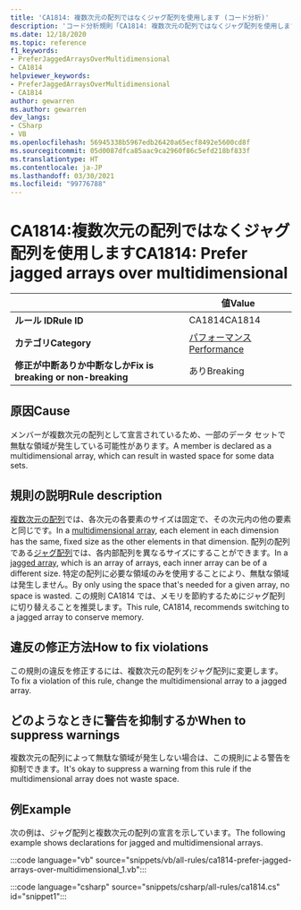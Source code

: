 ```yaml
---
title: 'CA1814: 複数次元の配列ではなくジャグ配列を使用します (コード分析)'
description: 'コード分析規則「CA1814: 複数次元の配列ではなくジャグ配列を使用します」について'
ms.date: 12/18/2020
ms.topic: reference
f1_keywords:
- PreferJaggedArraysOverMultidimensional
- CA1814
helpviewer_keywords:
- PreferJaggedArraysOverMultidimensional
- CA1814
author: gewarren
ms.author: gewarren
dev_langs:
- CSharp
- VB
ms.openlocfilehash: 56945338b5967edb26420a65ecf8492e5600cd8f
ms.sourcegitcommit: 05d0087dfca85aac9ca2960f86c5efd218bf833f
ms.translationtype: HT
ms.contentlocale: ja-JP
ms.lasthandoff: 03/30/2021
ms.locfileid: "99776788"
---
```

# <a name="ca1814-prefer-jagged-arrays-over-multidimensional"></a><span data-ttu-id="1af9a-103">CA1814:複数次元の配列ではなくジャグ配列を使用します</span><span class="sxs-lookup"><span data-stu-id="1af9a-103">CA1814: Prefer jagged arrays over multidimensional</span></span>

| | <span data-ttu-id="1af9a-104">値</span><span class="sxs-lookup"><span data-stu-id="1af9a-104">Value</span></span> |
|-|-|
| <span data-ttu-id="1af9a-105">**ルール ID**</span><span class="sxs-lookup"><span data-stu-id="1af9a-105">**Rule ID**</span></span> |<span data-ttu-id="1af9a-106">CA1814</span><span class="sxs-lookup"><span data-stu-id="1af9a-106">CA1814</span></span>|
| <span data-ttu-id="1af9a-107">**カテゴリ**</span><span class="sxs-lookup"><span data-stu-id="1af9a-107">**Category**</span></span> |[<span data-ttu-id="1af9a-108">パフォーマンス</span><span class="sxs-lookup"><span data-stu-id="1af9a-108">Performance</span></span>](performance-warnings.md)|
| <span data-ttu-id="1af9a-109">**修正が中断ありか中断なしか**</span><span class="sxs-lookup"><span data-stu-id="1af9a-109">**Fix is breaking or non-breaking**</span></span> |<span data-ttu-id="1af9a-110">あり</span><span class="sxs-lookup"><span data-stu-id="1af9a-110">Breaking</span></span>|

## <a name="cause"></a><span data-ttu-id="1af9a-111">原因</span><span class="sxs-lookup"><span data-stu-id="1af9a-111">Cause</span></span>

<span data-ttu-id="1af9a-112">メンバーが複数次元の配列として宣言されているため、一部のデータ セットで無駄な領域が発生している可能性があります。</span><span class="sxs-lookup"><span data-stu-id="1af9a-112">A member is declared as a multidimensional array, which can result in wasted space for some data sets.</span></span>

## <a name="rule-description"></a><span data-ttu-id="1af9a-113">規則の説明</span><span class="sxs-lookup"><span data-stu-id="1af9a-113">Rule description</span></span>

<span data-ttu-id="1af9a-114">[複数次元の配列](../../../csharp/programming-guide/arrays/multidimensional-arrays.md)では、各次元の各要素のサイズは固定で、その次元内の他の要素と同じです。</span><span class="sxs-lookup"><span data-stu-id="1af9a-114">In a [multidimensional array](../../../csharp/programming-guide/arrays/multidimensional-arrays.md), each element in each dimension has the same, fixed size as the other elements in that dimension.</span></span> <span data-ttu-id="1af9a-115">配列の配列である[ジャグ配列](../../../csharp/programming-guide/arrays/jagged-arrays.md)では、各内部配列を異なるサイズにすることができます。</span><span class="sxs-lookup"><span data-stu-id="1af9a-115">In a [jagged array](../../../csharp/programming-guide/arrays/jagged-arrays.md), which is an array of arrays, each inner array can be of a different size.</span></span> <span data-ttu-id="1af9a-116">特定の配列に必要な領域のみを使用することにより、無駄な領域は発生しません。</span><span class="sxs-lookup"><span data-stu-id="1af9a-116">By only using the space that's needed for a given array, no space is wasted.</span></span> <span data-ttu-id="1af9a-117">この規則 CA1814 では、メモリを節約するためにジャグ配列に切り替えることを推奨します。</span><span class="sxs-lookup"><span data-stu-id="1af9a-117">This rule, CA1814, recommends switching to a jagged array to conserve memory.</span></span>

## <a name="how-to-fix-violations"></a><span data-ttu-id="1af9a-118">違反の修正方法</span><span class="sxs-lookup"><span data-stu-id="1af9a-118">How to fix violations</span></span>

<span data-ttu-id="1af9a-119">この規則の違反を修正するには、複数次元の配列をジャグ配列に変更します。</span><span class="sxs-lookup"><span data-stu-id="1af9a-119">To fix a violation of this rule, change the multidimensional array to a jagged array.</span></span>

## <a name="when-to-suppress-warnings"></a><span data-ttu-id="1af9a-120">どのようなときに警告を抑制するか</span><span class="sxs-lookup"><span data-stu-id="1af9a-120">When to suppress warnings</span></span>

<span data-ttu-id="1af9a-121">複数次元の配列によって無駄な領域が発生しない場合は、この規則による警告を抑制できます。</span><span class="sxs-lookup"><span data-stu-id="1af9a-121">It's okay to suppress a warning from this rule if the multidimensional array does not waste space.</span></span>

## <a name="example"></a><span data-ttu-id="1af9a-122">例</span><span class="sxs-lookup"><span data-stu-id="1af9a-122">Example</span></span>

<span data-ttu-id="1af9a-123">次の例は、ジャグ配列と複数次元の配列の宣言を示しています。</span><span class="sxs-lookup"><span data-stu-id="1af9a-123">The following example shows declarations for jagged and multidimensional arrays.</span></span>

:::code language="vb" source="snippets/vb/all-rules/ca1814-prefer-jagged-arrays-over-multidimensional_1.vb":::

:::code language="csharp" source="snippets/csharp/all-rules/ca1814.cs" id="snippet1":::
